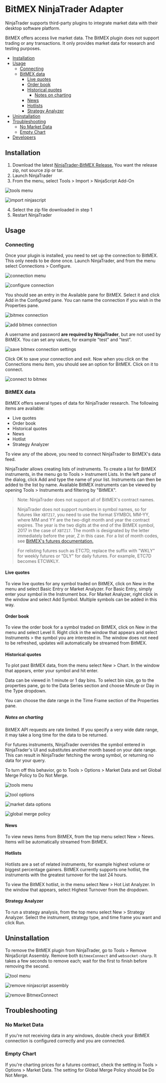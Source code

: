 ﻿# BitMEX NinjaTrader Adapter

NinjaTrader supports third-party plugins to integrate market data with their desktop software
platform.

BitMEX offers access live market data. The BitMEX plugin does not support trading or any
transactions. It only provides market data for research and testing purposes.

- [Installation](#installation)
- [Usage](#usage)
  * [Connecting](#connecting)
  * [BitMEX data](#bitmex-data)
    + [Live quotes](#live-quotes)
    + [Order book](#order-book)
    + [Historical quotes](#historical-quotes)
      - [Notes on charting](#notes-on-charting)
    + [News](#news)
    + [Hotlists](#hotlists)
    + [Strategy Analyzer](#strategy-analyzer)
- [Uninstallation](#uninstallation)
- [Troubleshooting](#troubleshooting)
  * [No Market Data](#no-market-data)
  * [Empty Chart](#empty-chart)
- [Developers](#developers)

## Installation
1. Download the latest [NinjaTrader-BitMEX Release.](https://github.com/BitMEX/ninjatrader-bitmex/releases) You want the release zip, not source zip or tar.
2. Launch NinjaTrader
3. From the menu, select Tools > Import > NinjaScript Add-On

![tools menu](screenshots/install_1.png)

![import ninjascript](screenshots/install_2.png)

4. Select the zip file downloaded in step 1
5. Restart NinjaTrader


## Usage

### Connecting
Once your plugin is installed, you need to set up the connection to BitMEX. This only needs to be
done once. Launch NinjaTrader, and from the menu select Connections > Configure.

![connection menu](screenshots/connect_1.png)

![configure connection](screenshots/connect_2.png)

You should see an entry in the Available pane for BitMEX. Select it and click Add in the
Configured pane. You can name the connection if you wish in the Properties pane.

![bitmex connection](screenshots/connect_3.png)

![add bitmex connection](screenshots/connect_4.png)

A username and password **are required by NinjaTrader**, but are not used by BitMEX. You can set any
values, for example "test" and "test".

![save bitmex connection settings](screenshots/connect_5.png)

Click OK to save your connection and exit. Now when you click on the Connections menu item, you
should see an option for BitMEX. Click on it to connect.

![connect to bitmex](screenshots/connect_6.png)

### BitMEX data
BitMEX offers several types of data for NinjaTrader research. The following items are available:

- Live quotes
- Order book
- Historical quotes
- News
- Hotlist
- Strategy Analyzer

To view any of the above, you need to connect NinjaTrader to BitMEX's data feed.

NinjaTrader allows creating lists of instruments. To create a list for BitMEX instruments,
in the menu go to Tools > Instrument Lists. In the left pane of the dialog, click Add and type
the name of your list. Instruments can then be added to the list by name. Available BitMEX
instruments can be viewed by opening Tools > Instruments and filtering by "BitMEX".

> Note: NinjaTrader does not support all of BitMEX's contract names.

> NinjaTrader does not support numbers in symbol names, so for futures like `XBTZ17`, you
need to use the format SYMBOL MM-YY, where MM and YY are the two-digit month and year the
contract expires. The year is the two digits at the end of the BitMEX symbol, 2017 in the case of
`XBTZ17`. The month is designated by the letter immediately before the year, Z in this case. For
a list of month codes, see [BitMEX's futures documentation.](https://www.bitmex.com/app/futuresGuideExamples#Futures-Month-Codes)

> For relisting futures such as ETC7D, replace the suffix with "WKLY" for weekly futures or "DLY"
for daily futures. For example, ETC7D becomes ETCWKLY.

#### Live quotes
To view live quotes for any symbol traded on BitMEX, click on New in the menu and select Basic
Entry or Market Analyzer. For Basic Entry, simply enter your symbol in the Instrument box. For
Market Analyzer, right click in the window and select Add Symbol. Multiple symbols can be added
in this way.

#### Order book
To view the order book for a symbol traded on BitMEX, click on New in the menu and select
Level II. Right click in the window that appears and select Instruments > the symbol you are
interested in. The window does not need to be refreshed, updates will automatically be streamed
from BitMEX.

#### Historical quotes
To plot past BitMEX data, from the menu select New > Chart. In the window that appears, enter
your symbol and hit enter.

Data can be viewed in 1 minute or 1 day bins. To select bin size, go to the properties pane,
go to the Data Series section and choose Minute or Day in the Type dropdown.

You can choose the date range in the Time Frame section of the Properties pane.

##### Notes on charting
BitMEX API requests are rate limited. If you specify a very wide date range, it may take a long time for the data to be returned.

For futures instruments, NinjaTrader overrides the symbol entered in NinjaTrader's UI and
substitutes another month based on your date range. This can result in NinjaTrader fetching the
wrong symbol, or returning no data for your query.

To turn off this behavior, go to Tools > Options > Market Data and set Global Merge Policy to Do
Not Merge.

![tools menu](screenshots/chart_1.png)

![tool options](screenshots/chart_2.png)

![market data options](screenshots/chart_3.png)

![global merge policy](screenshots/chart_4.png)

#### News
To view news items from BitMEX, from the top menu select New > News. Items will be automatically
streamed from BitMEX.

#### Hotlists
Hotlists are a set of related instruments, for example highest volume or biggest percentage
gainers. BitMEX currently supports one hotlist, the instruments with the greatest turnover for the
last 24 hours.

To view the BitMEX hotlist, in the menu select New > Hot List Analyzer. In the window that appears,
select Highest Turnover from the dropdown.

#### Strategy Analyzer
To run a strategy analysis, from the top menu select New > Strategy Analyzer. Select the instrument,
strategy type, and time frame you want and click Run.


## Uninstallation

To remove the BitMEX plugin from NinjaTrader, go to Tools > Remove NinjaScript Assembly.
Remove both `BitmexConnect` and `websocket-sharp`. It takes a few seconds to remove each;
wait for the first to finish before removing the second.

![tool menu](screenshots/uninstall_1.png)

![remove ninjascript assembly](screenshots/uninstall_2.png)

![remove BitmexConnect](screenshots/uninstall_3.png)


## Troubleshooting

### No Market Data
If you're not receiving data in any windows, double check your BitMEX connection is configured
correctly and you are connected.

### Empty Chart
If you're charting prices for a futures contract, check the setting in Tools > Options >
Market Data. The setting for Global Merge Policy should be Do Not Merge.
